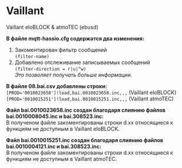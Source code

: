 # Vaillant
Vaillant eloBLOCK &amp; atmoTEC (ebusd)

**В файле mqtt-hassio.cfg содержатся два изменения:**
1) Закоментирован фильтр сообщений  
`(filter-name)`
2) Добавлено отслеживание записываемых сообщений  
`(filter-direction = r|u|^w)`  
*Это позволяет получать больше информации.*  
  
**В файле 08.bai.csv добавлены строки:**  
`[PROD='0010023658']!load,bai.0010023658.inc,,,` (Vaillant eloBLOCK)  
`[PROD='0010015251']!load,bai.0010015251.inc,,,` (Vaillant atmoTEC) 
  
**Файл bai.0010023658.inc создан благодаря слиянию файлов bai.0010008045.inc и bai.308523.inc:**  
В полученом файле закоментированы строки d.xx относящиеся к функциям не доступным в Vaillant eloBLOCK.  
  
**Файл bai.0010015251.inc создан благодаря слиянию файлов bai.0010004121.inc и bai.308523.inc:**  
В полученом файле закоментированы строки d.xx относящиеся к функциям не доступным в Vaillant atmoTEC.
